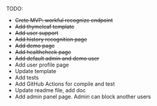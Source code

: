 TODO:
- ~~Crete MVP: workful recognize endpoint~~
- ~~Add thymeleaf template~~
- ~~Add user support~~
- ~~Add history recognition page~~
- ~~Add demo page~~
- ~~Add healthcheck page~~
- ~~Add default admin and demo user~~
- Add user profile page
- Update template
- Add tests
- Add GitHub Actions for compile and test
- Update readme file, add doc
- Add admin panel page. Admin can block another users
